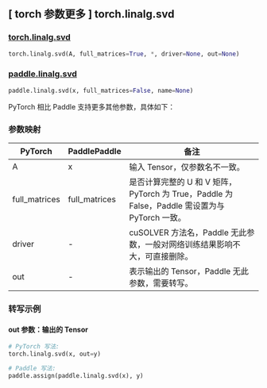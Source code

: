 ## [ torch 参数更多 ] torch.linalg.svd

### [torch.linalg.svd](https://pytorch.org/docs/stable/generated/torch.linalg.svd.html?highlight=svd#torch.linalg.svd)

```python
torch.linalg.svd(A, full_matrices=True, *, driver=None, out=None)
```

### [paddle.linalg.svd](https://www.paddlepaddle.org.cn/documentation/docs/zh/develop/api/paddle/linalg/svd_cn.html)

```python
paddle.linalg.svd(x, full_matrices=False, name=None)
```

PyTorch 相比 Paddle 支持更多其他参数，具体如下：

### 参数映射
| PyTorch       | PaddlePaddle  | 备注                                                                                           |
| ------------- | ------------- | ---------------------------------------------------------------------------------------------- |
| A             | x             | 输入 Tensor，仅参数名不一致。                                                                  |
| full_matrices | full_matrices | 是否计算完整的 U 和 V 矩阵，PyTorch 为 True，Paddle 为 False，Paddle 需设置为与 PyTorch 一致。 |
| driver        | -             | cuSOLVER 方法名，Paddle 无此参数，一般对网络训练结果影响不大，可直接删除。                     |
| out           | -             | 表示输出的 Tensor，Paddle 无此参数，需要转写。                                                 |

### 转写示例

#### out 参数：输出的 Tensor

```python
# PyTorch 写法:
torch.linalg.svd(x, out=y)

# Paddle 写法:
paddle.assign(paddle.linalg.svd(x), y)
```
